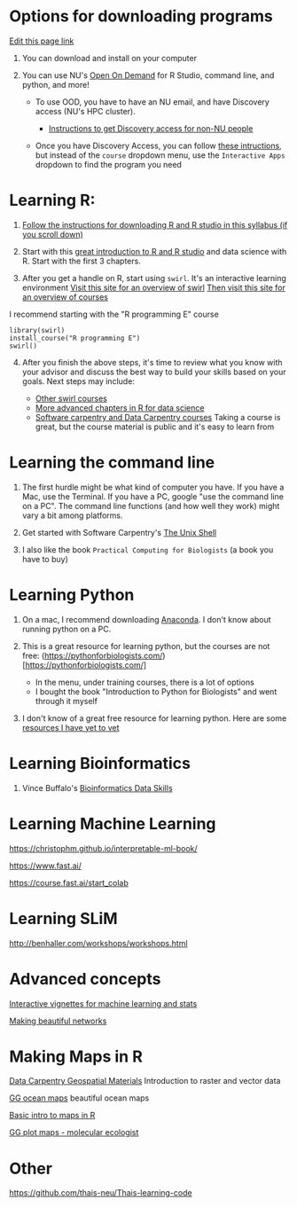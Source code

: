 
# Options for downloading programs

[Edit this page link](https://github.com/DrK-Lo/lotterhoslabprotocols/edit/gh-pages/code_LearningToCode.md)

1. You can download and install on your computer

2. You can use NU's [Open On Demand](ood.discovery.neu.edu) for R Studio, command line, and python, and more!

	* To use OOD, you have to have an NU email, and have Discovery access (NU's HPC cluster). 
		* [Instructions to get Discovery access for non-NU people](discovery_nonNEUpersonnel.md)
		
	* Once you have Discovery Access, you can follow [these intructions](https://docs.google.com/document/d/1sJAnQXE8-r_4ssr5VfVv0oZKFrrrRFxspdxx2kNdaLI/edit#heading=h.61692qeq0wnf), but instead of the `course`
	dropdown menu, use the `Interactive Apps` dropdown to find the program you need

# Learning R:

1. [Follow the instructions for downloading R and R studio in this syllabus (if you scroll down)](https://docs.google.com/document/d/1-qm-gVOIb-k61PxlQvav_GZXgmZP4t7q1fjs4BN_Ov8/edit#heading=h.jl4d8sgkpjrk)

2. Start with this [great introduction to R and R studio](https://rafalab.github.io/dsbook/getting-started.html)
 and data science with R. Start with the first 3 chapters.

3. After you get a handle on R, start using `swirl`. It's an interactive learning environment
[Visit this site for an overview of swirl](https://swirlstats.com/students.html)
[Then visit this site for an overview of courses](https://github.com/swirldev/swirl_courses#swirl-courses)

I recommend starting with the "R programming E" course
```
library(swirl)
install_course("R programming E")
swirl()
```

4. After you finish the above steps, it's time to review what you know with your advisor and 
discuss the best way to build your skills based on your goals. Next steps may include:

	* [Other swirl courses](https://swirlstats.com/scn/title.html)
	* [More advanced chapters in R for data science](https://rafalab.github.io/dsbook/getting-started.html)
	* [Software carpentry and Data Carpentry courses](https://carpentries.org/) Taking a course is great, but the course material is public and it's easy to learn from
	
# Learning the command line

1. The first hurdle might be what kind of computer you have. If you have a Mac, use the Terminal. 
If you have a PC, google "use the command line on a PC". The command line functions (and how well they work) 
might vary a bit among platforms.

2. Get started with Software Carpentry's [The Unix Shell](https://swcarpentry.github.io/shell-novice/)

3. I also like the book `Practical Computing for Biologists` (a book you have to buy)

# Learning Python

1. On a mac, I recommend downloading [Anaconda](https://www.anaconda.com/). I don't know about running python on a PC.

2. This is a great resource for learning python, but the courses are not free: (https://pythonforbiologists.com/)[https://pythonforbiologists.com/]
	* In the menu, under training courses, there is a lot of options
	* I bought the book "Introduction to Python for Biologists" and went through it myself
	
3. I don't know of a great free resource for learning python. Here are some [resources I have yet to vet](https://wiki.python.org/moin/BeginnersGuide/Programmers)
	
# Learning Bioinformatics

1. Vince Buffalo's [Bioinformatics Data Skills](https://vincebuffalo.com/book/)

# Learning Machine Learning

https://christophm.github.io/interpretable-ml-book/

https://www.fast.ai/

https://course.fast.ai/start_colab

# Learning SLiM

http://benhaller.com/workshops/workshops.html

# Advanced concepts

[Interactive vignettes for machine learning and stats](https://distill.pub/)

[Making beautiful networks](https://gephi.org/)

# Making Maps in R

[Data Carpentry Geospatial Materials](https://datacarpentry.org/organization-geospatial/) Introduction to raster and vector data

[GG ocean maps](https://mikkovihtakari.github.io/ggOceanMaps/articles/ggOceanMaps.html#advanced-use-1) beautiful ocean maps

[Basic intro to maps in R](https://rpubs.com/kvistj/mapping)

[GG plot maps - molecular ecologist](https://www.molecularecologist.com/2016/07/01/making-maps-in-r-volume-2-ggplots/)



# Other

https://github.com/thais-neu/Thais-learning-code
